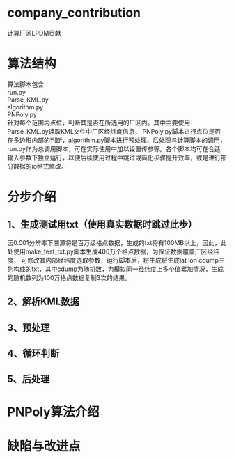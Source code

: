 # company_contribution
计算厂区LPDM贡献

# 算法结构
算法脚本包含：    
run.py   
Parse_KML.py    
algorithm.py     
PNPoly.py     
针对每个范围内点位，判断其是否在所选用的厂区内。其中主要使用Parse_KML.py读取KML文件中厂区经纬度信息，
PNPoly.py脚本进行点位是否在多边形内部的判断，algorithm.py脚本进行预处理、后处理与计算脚本的调用，
run.py作为总调用脚本，可在实际使用中加以设置传参等。各个脚本均可在合适输入参数下独立运行，以便后续使用过程中跳过或简化步骤提升效率，或是进行部分数据的io格式修改。  

# 分步介绍
## 1、生成测试用txt（使用真实数据时跳过此步）
因0.001分辨率下溯源将是百万级格点数据，生成的txt将有100MB以上，因此，此处使用make_test_txt.py脚本生成400万个格点数据，为保证数据覆盖厂区经纬度，
可修改其内部经纬度选取参数，运行脚本后，将生成将生成lat lon cdump三列构成的txt，其中cdump为随机数，为模拟同一经纬度上多个值累加情况，生成的随机数列为100万格点数据复制3次的结果。

## 2、解析KML数据


## 3、预处理


## 4、循环判断


## 5、后处理

# PNPoly算法介绍


# 缺陷与改进点



